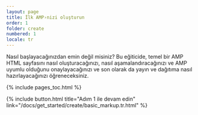 ```yaml
---
layout: page
title: İlk AMP›nizi oluşturun
order: 1
folder: create
numbered: 1
locale: tr
---
```


Nasıl başlayacağınızdan emin değil misiniz? Bu eğiticide, temel bir AMP HTML sayfasını nasıl oluşturacağınızı, nasıl aşamalandıracağınızı ve AMP uyumlu olduğunu onaylayacağınızı ve son olarak da yayın ve dağıtıma nasıl hazırlayacağınızı öğreneceksiniz.

{% include pages_toc.html %}

{% include button.html title="Adım 1 ile devam edin" link="/docs/get_started/create/basic_markup.tr.html" %}
